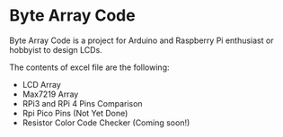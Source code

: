 # Byte Array Code 

Byte Array Code is a project for Arduino and Raspberry Pi enthusiast or hobbyist to design LCDs. 

The contents of excel file are the following:
- LCD Array
- Max7219 Array
- RPi3 and RPi 4 Pins Comparison
- Rpi Pico Pins (Not Yet Done)
- Resistor Color Code Checker (Coming soon!)
 
